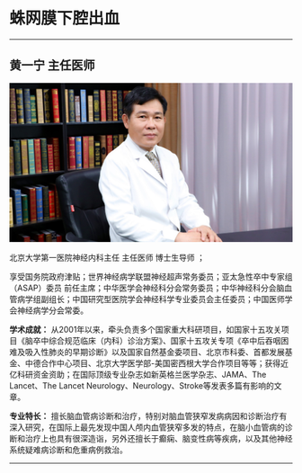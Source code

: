 # 蛛网膜下腔出血

---

## 黄一宁 主任医师

![1679214557904](image/c03_109/1679214557904.png)

北京大学第一医院神经内科主任 主任医师 博士生导师 ；

享受国务院政府津贴；世界神经病学联盟神经超声常务委员；亚太急性卒中专家组（ASAP）委员 前任主席；中华医学会神经科分会常务委员；中华神经科分会脑血管病学组副组长；中国研究型医院学会神经科学专业委员会主任委员；中国医师学会神经病学分会常委。


**学术成就：** 从2001年以来，牵头负责多个国家重大科研项目，如国家十五攻关项目《脑卒中综合规范临床（内科）诊治方案》、国家十五攻关专项《卒中后吞咽困难及吸入性肺炎的早期诊断》以及国家自然基金委项目、北京市科委、首都发展基金、中德合作中心项目、北京大学医学部-美国密西根大学合作项目等等；获得近亿科研资金资助；在国际顶级专业杂志如新英格兰医学杂志、JAMA、The Lancet、The Lancet Neurology、Neurology、Stroke等发表多篇有影响的文章。


**专业特长：** 擅长脑血管病诊断和治疗，特别对脑血管狭窄发病病因和诊断治疗有深入研究，在国际上最先发现中国人颅内血管狭窄多发的特点，在脑小血管病的诊断和治疗上也具有很深造诣，另外还擅长于癫痫、脑变性病等疾病，以及其他神经系统疑难病诊断和危重病例救治。

---
